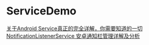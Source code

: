# ServiceDemo
[关于Android Service真正的完全详解，你需要知道的一切](http://blog.csdn.net/javazejian/article/details/52709857)  
[NotificationListenerService 安卓通知栏管理详解及分析](https://cankingapp.github.io/2016/03/18/notification-mgr/)